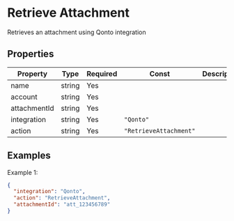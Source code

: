 # Retrieve Attachment

Retrieves an attachment using Qonto integration

## Properties

| Property     | Type   | Required | Const                  | Description |
| ------------ | ------ | -------- | ---------------------- | ----------- |
| name         | string | Yes      |                        |             |
| account      | string | Yes      |                        |             |
| attachmentId | string | Yes      |                        |             |
| integration  | string | Yes      | `"Qonto"`              |             |
| action       | string | Yes      | `"RetrieveAttachment"` |             |

## Examples

Example 1:

```json
{
  "integration": "Qonto",
  "action": "RetrieveAttachment",
  "attachmentId": "att_123456789"
}
```
